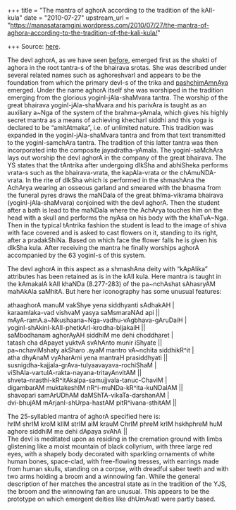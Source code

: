 +++
title = "The mantra of aghorA according to the tradition of the kAlI-kula"
date = "2010-07-27"
upstream_url = "https://manasataramgini.wordpress.com/2010/07/27/the-mantra-of-aghora-according-to-the-tradition-of-the-kali-kula/"

+++
Source: [here](https://manasataramgini.wordpress.com/2010/07/27/the-mantra-of-aghora-according-to-the-tradition-of-the-kali-kula/).

The devI aghorA, as we have seen [before](https://manasataramgini.wordpress.com/2010/01/05/a-discursion-on-the-sanatkumariya-panchabrahma-siddha-shamkara-tantra-and-the-early-evolution-of-the-dakshinashaiva-system/), emerged first as the shakti of aghora in the root tantra-s of the bhairava srotas. She was described under several related names such as aghoreshvarI and appears to be the foundation from which the primary devI-s of the trika and [pashchimAmnAya](https://manasataramgini.wordpress.com/2006/12/05/paschimamnayeshvari-and-shiva-of-the-shikha/) emerged. Under the name aghorA itself she was worshiped in the tradition emerging from the glorious yoginI-jAla-shaMvara tantra. The worship of the great bhairava yoginI-jAla-shaMvara and his parivAra is taught as an auxiliary a\~Nga of the system of the brahma-yAmala, which gives his highly secret mantra as a means of achieving khecharI siddhi and this yoga is declared to be “amitAtmaka”, i.e. of unlimited nature. This tradition was expanded in the yoginI-jAla-shaMvara tantra and from that text transmitted to the yoginI-samchAra tantra. The tradition of this latter tantra was then incorporated into the composite jayadratha-yAmala. The yoginI-saMchAra lays out worship the devI aghorA in the company of the great bhairava. The YS states that the tAntrika after undergoing dIkSha and abhiSheka performs vrata-s such as the bhairava-vrata, the kapAla-vrata or the chAmuNDA-vrata. In the rite of dIkSha which is performed in the shmashAna the AchArya wearing an osseous garland and smeared with the bhasma from the funeral pyres draws the maNDala of the great bhIma-vikrama bhairava (yoginI-jAla-shaMvara) conjoined with the devI aghorA. Then the student after a bath is lead to the maNDala where the AchArya touches him on the head with a skull and performs the nyAsa on his body with the khaTvA\~Nga. Then in the typical tAntrika fashion the student is lead to the image of shiva with face covered and is asked to cast flowers on it, standing to its right, after a pradakShiNa. Based on which face the flower falls he is given his dIkSha kula. After receiving the mantra he finally worships aghorA accompanied by the 63 yoginI-s of this system.

The devI aghorA in this aspect as a shmashAna deity with “kApAlika” attributes has been retained as is in the kAlI kula. Here mantra is taught in the kAmakalA kAlI khaNDa (8.277-283) of the pa\~nchAshat sAhasryAM mahAkAla saMhitA. But here her iconography has some unusual features:

athaaghorA manuM vakShye yena siddhyanti sAdhakAH \|  
karaamlaka-vad vishvaM yasya saMsmaraNAd api \|\|  
mAyA-ramA.a\~Nkushaana\~Nga-vadhu-vAgbhava-gAruDaiH \|  
yoginI-shAkinI-kAlI-phetkArI-krodha-bIjakaiH \|\|  
saMbodhanam aghorAyAH siddhiM me dehi choddharet \|  
tatash cha dApayet yuktvA svAhAnto munir iShyate \|\|  
pa\~nchaviMshaty akSharo .ayaM mantro vA\~nchita siddhikR^it \|  
atha dhyAnaM vyAharAmi yena mantraH prasiddhyati \|\|  
susnigdha-kajjala-grAva-tulyaavayava-rochiShaM \|  
viShAla-vartulA-rakta-nayana-tritayAnvitAM \|\|  
shveta-nrasthi-kR^itAkalpa-samujjvala-tanuc-ChaviM \|  
digambarAM muktakeshIM nR^i-muNDa-kR^ita-kuNDalAM \|\|  
shavopari samArUDhAM daMShTA-vikaTa-darshanAM \|  
dvi-bhujAM mArjanI-shUrpa-hastAM pitR^ivana-sthitAM \|\|

The 25-syllabled mantra of aghorA specified here is:  
hrIM shrIM kroM klIM strIM aiM krauM ChrIM phreM krIM hskhphreM huM aghore siddhiM me dehi dApaya svAhA \|\|  
The devI is meditated upon as residing in the cremation ground with limbs glistening like a moist mountain of black collyrium, with three large red eyes, with a shapely body decorated with sparkling ornaments of white human bones, space-clad, with free-flowing tresses, with earrings made from human skulls, standing on a corpse, with dreadful saber teeth and with two arms holding a broom and a winnowing fan. While the general description of her matches the ancestral state as in the tradition of the YJS, the broom and the winnowing fan are unusual. This appears to be the prototype on which emergent deities like dhUmAvatI were partly based.

